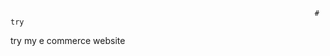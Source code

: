                                                                         # try
try my e commerce website
                        
                       
